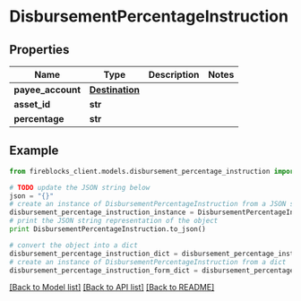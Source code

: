 # DisbursementPercentageInstruction


## Properties

Name | Type | Description | Notes
------------ | ------------- | ------------- | -------------
**payee_account** | [**Destination**](Destination.md) |  | 
**asset_id** | **str** |  | 
**percentage** | **str** |  | 

## Example

```python
from fireblocks_client.models.disbursement_percentage_instruction import DisbursementPercentageInstruction

# TODO update the JSON string below
json = "{}"
# create an instance of DisbursementPercentageInstruction from a JSON string
disbursement_percentage_instruction_instance = DisbursementPercentageInstruction.from_json(json)
# print the JSON string representation of the object
print DisbursementPercentageInstruction.to_json()

# convert the object into a dict
disbursement_percentage_instruction_dict = disbursement_percentage_instruction_instance.to_dict()
# create an instance of DisbursementPercentageInstruction from a dict
disbursement_percentage_instruction_form_dict = disbursement_percentage_instruction.from_dict(disbursement_percentage_instruction_dict)
```
[[Back to Model list]](../README.md#documentation-for-models) [[Back to API list]](../README.md#documentation-for-api-endpoints) [[Back to README]](../README.md)


